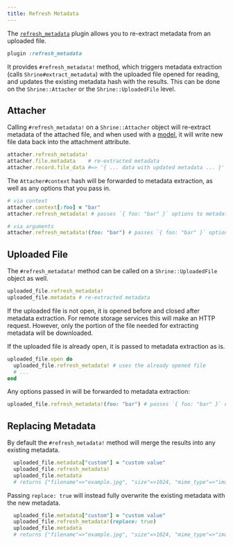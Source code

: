 ```yaml
---
title: Refresh Metadata
---
```


The [`refresh_metadata`][refresh_metadata] plugin allows you to re-extract
metadata from an uploaded file.

```rb
plugin :refresh_metadata
```

It provides `#refresh_metadata!` method, which triggers metadata extraction
(calls `Shrine#extract_metadata`) with the uploaded file opened for reading,
and updates the existing metadata hash with the results. This can be done
on the `Shrine::Attacher` or the `Shrine::UploadedFile` level.

## Attacher

Calling `#refresh_metadata!` on a `Shrine::Attacher` object will re-extract
metadata of the attached file, and when used with a [model], it will write new
file data back into the attachment attribute.

```rb
attacher.refresh_metadata!
attacher.file.metadata    # re-extracted metadata
attacher.record.file_data #=> '{ ... data with updated metadata ... }'
```

The `Attacher#context` hash will be forwarded to metadata extraction, as well
as any options that you pass in.

```rb
# via context
attacher.context[:foo] = "bar"
attacher.refresh_metadata! # passes `{ foo: "bar" }` options to metadata extraction

# via arguments
attacher.refresh_metadata!(foo: "bar") # passes `{ foo: "bar" }` options to metadata extraction
```

## Uploaded File

The `#refresh_metadata!` method can be called on a `Shrine::UploadedFile` object
as well.

```rb
uploaded_file.refresh_metadata!
uploaded_file.metadata # re-extracted metadata
```

If the uploaded file is not open, it is opened before and closed after metadata
extraction. For remote storage services this will make an HTTP request.
However, only the portion of the file needed for extracting metadata will be
downloaded.

If the uploaded file is already open, it is passed to metadata extraction as
is.

```rb
uploaded_file.open do
  uploaded_file.refresh_metadata! # uses the already opened file
  # ...
end
```

Any options passed in will be forwarded to metadata extraction:

```rb
uploaded_file.refresh_metadata!(foo: "bar") # passes `{ foo: "bar" }` options to metadata extraction
```

## Replacing Metadata

By default the `#refresh_metadata!` method will merge the results into any existing metadata.

```rb
  uploaded_file.metadata["custom"] = "custom value"
  uploaded_file.refresh_metadata!
  uploaded_file.metadata
  # returns {"filename"=>"example.jpg", "size"=>1024, "mime_type"=>"image/jpeg", "custom"=>"custom value"}
```

Passing `replace: true` will instead fully overwrite the existing metadata with the new metadata.

```rb
  uploaded_file.metadata["custom"] = "custom value"
  uploaded_file.refresh_metadata!(replace: true)
  uploaded_file.metadata
  # returns {"filename"=>"example.jpg", "size"=>1024, "mime_type"=>"image/jpeg"}
```

[refresh_metadata]: https://github.com/shrinerb/shrine/blob/master/lib/shrine/plugins/refresh_metadata.rb
[model]: https://shrinerb.com/docs/plugins/model
